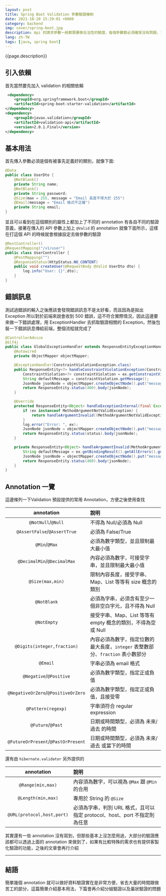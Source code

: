 ```yaml
---
layout: post
title: Spring Boot Validation 參數驗證機制
date: 2021-10-20 15:29:01 +0800
category: backend
img: cover/spring-boot.jpg
description: Api 的請求參數一般都需要做合法性的驗證，每個參數都必須確保沒有問題，才不會導致有預期外的資料出現，導致系統發生不可預期的結果，Spring boot 強大的生態下 Validation 的機制自然是有好好地包含在其中了，只要善用各種 Annotation 就可以簡單做到參數驗證，還可以客製化錯誤訊息，下面就簡單介紹下用法
lang: zh-TW
tags: [java, spring boot]
---
```


{{page.description}}

## 引入依賴
首先當然要先加入 validation 的相關依賴

```xml
 <dependency>
    <groupId>org.springframework.boot</groupId>
    <artifactId>spring-boot-starter-validation</artifactId>
</dependency>
<dependency>
    <groupId>javax.validation</groupId>
    <artifactId>validation-api</artifactId>
    <version>2.0.1.Final</version>
</dependency>
```

## 基本用法
首先傳入參數必須是個有被事先定義好的類別，就像下面:

```java
@Data
public class UserDto {
    @NotBlank()
    private String name;
    @NotBlank()
    private String password;
    @Size(max = 255, message = "Email 長度不得大於 255")
    @Email(message = "Email 格式不正確")
    private String email;
}
```

並且可以看到在這個類別的屬性上都加上了不同的 annotation 有各自不同的驗證意義，接著在傳入的 API 參數上加上 `@Valid` 的 annotation 就像下面所示，這樣在打這個 API 的時候就會根據設定去做參數的驗證

```java
@RestController()
@RequestMapping("/v1/user")
public class UserController {
    @PostMapping("")
    @ResponseStatus(HttpStatus.NO_CONTENT)
    public void createUser(@RequestBody @Valid UserDto dto) {
        log.info("User: {}",dto);
    }
}
```

## 錯誤訊息
測試過錯誤的輸入之後應該會發現錯誤訊息不是太好看，而且因為是拋出 Exception 所以對於前端來說會收到 500 錯誤，這不符合實際情況，因此這邊要來做一下錯誤處理，用 ExceptionHandler 去抓取驗證相關的 Exception，然後包裝一下錯誤訊息傳給前端，整個流程就完成了

```java
@ControllerAdvice
@Slf4j
public class GlobalExceptionHandler extends ResponseEntityExceptionHandler {
    @Autowired
    private ObjectMapper objectMapper;

    @ExceptionHandler(ConstraintViolationException.class)
    public ResponseEntity<?> handleConstraintViolationException(ConstraintViolationException ex) {
        ConstraintViolation<?> constraintViolation = ex.getConstraintViolations().iterator().next();
        String defaultMessage = constraintViolation.getMessage();
        JsonNode jsonNode = objectMapper.createObjectNode().put("message", defaultMessage);
        return ResponseEntity.status(400).body(jsonNode);
    }

    @Override
    protected ResponseEntity<Object> handleExceptionInternal(final Exception ex, final Object body, final HttpHeaders headers, final HttpStatus status, final WebRequest request) {
        if (ex instanceof MethodArgumentNotValidException) {
            return handleArgumentInvalid((MethodArgumentNotValidException) ex);
        }
        log.error("Error: ", ex);
        JsonNode jsonNode = objectMapper.createObjectNode().put("message", ex.getLocalizedMessage());
        return ResponseEntity.status(status).body(jsonNode);
    }

    private ResponseEntity<Object> handleArgumentInvalid(MethodArgumentNotValidException ex) {
        String defaultMessage = ex.getBindingResult().getAllErrors().get(0).getDefaultMessage();
        JsonNode jsonNode = objectMapper.createObjectNode().put("message", defaultMessage);
        return ResponseEntity.status(400).body(jsonNode);
    }
}
```

## Annotation 一覽
這邊條列一下Validation 預設提供的常用 Annotation，方便之後使用查找

|             annotation              | 說明                                                                            |
| :---------------------------------: | :------------------------------------------------------------------------------ |
|         `@NotNull`/`@Null`          | 不得為 Null/必須為 Null                                                         |
|    `@AssertFalse`/`@AssertTrue`     | 必須為 False/True                                                               |
|            `@Min`/`@Max`            | 必須為數字類型，並且限制最大最小值                                              |
|     `@DecimalMin`/`@DecimalMax`     | 內容必須為數字，可接受字串，並且限制最大最小值                                  |
|          `@Size(max,min)`           | 限制內容長度，接受字串、Map、List 等等有 size 概念的類別                        |
|             `@NotBlank`             | 必須為字串，必須含有至少一個非空白字元，且不得為 Null                           |
|             `@NotEmpty`             | 接受字串、Map、List 等等有 empty 概念的類別，不得為空或 Null                    |
|     `@Digits(integer,fraction)`     | 內容必須為數字，指定位數的最大長度，`integer` 表整數部分、`fraction` 表小數部分 |
|              `@Email`               | 字串必須為 email 格式                                                           |
|       `@Negative`/`@Positive`       | 必須為數字類型，指定正或負值                                                    |
| `@NegativeOrZero`/`@PositiveOrZero` | 必須為數字類型，指定正或負值，且接受零                                          |
|         `@Pattern(regexp)`          | 字串須符合 regular expression                                                   |
|          `@Future`/`@Past`          | 日期或時間類型，必須為 未來/過去 的時間                                         |
| `@FutureOrPresent`/`@PastOrPresent` | 日期或時間類型，必須為 未來/過去 或當下的時間                                   |

還有由 `hibernate.validator` 另外提供的

|         annotation         | 說明                                                                      |
| :------------------------: | :------------------------------------------------------------------------ |
|     `@Range(min,max)`      | 內容須為數字，可以視為 `@Max` 跟 `@Min` 的合用                            |
|     `@Length(min,max)`     | 專用於 String 的 `@Size`                                                  |
| `@URL(protocol,host,port)` | 必須為字串，判別 URL 格式，且可以指定 protocol、host、port 不指定則為任意 |


其實還有一些 annotation 沒有寫到，但那些基本上沒怎麼用過，大部分的驗證應該都可以透過上面的 annotation 來做到了，如果有比較特殊的需求也有提供客製化驗證的功能，之後的文章會再行介紹

---
## 結語
簡單幾個 annotation 就可以做好資料驗證實在是非常方便，省去大量的時間跟做苦工的部分，這篇簡單介紹基本用法，下篇會再介紹分組驗證以及巢狀驗證的問題
